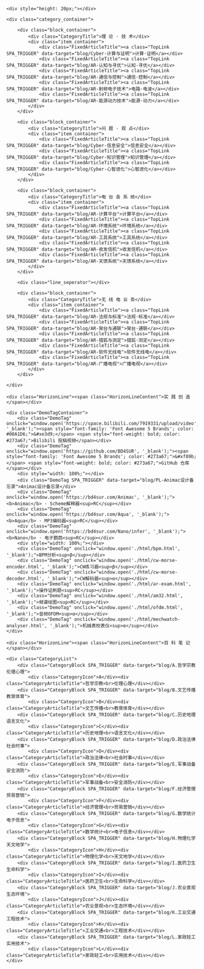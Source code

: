 <style>
#TabSwitchContainer {
    margin: 20px;
}
.TAB_SWITCH {
    margin: 2px;
    padding: 0 10px;
    border: none;
    background-color: #e8f6ff;
    color: #1ea0f0;
    border-radius: 5px;
    height: 30px;
    line-height: 30px;
    font-size: 12px;
    cursor: pointer;
}
.TAB_SWITCH:hover {
    font-weight: bold;
}
.TabSwitchSelected {
    background-color: #1ea0f0;
    color: #fff;
}
.TabSwitchDefault {
    background-color: #f0f0f0;
    color: #666;
}


.TopLink {
    color: #4c566d !important;
    border-bottom: 1px solid #bbc0cc !important;
    font-size: 13px;
    letter-spacing: 0.5px;
    line-height: normal;
    cursor: pointer;
}
.TopLink:hover {
    color: #15e !important;
    text-decoration: none;
    border-bottom: 1px solid #15e !important;
}

.TopArticleTable td {
    text-align: center;
    padding: 8px 0;
}

.CategoryArticleTitle {
    color: #b2bbc3;
    font-size: 10px;
    line-height: 13px;
    cursor: pointer;
    /* height: 26px; */
    margin-top: 1px;
    letter-spacing: 1px;
    transform: scale(0.8);
}
.CategoryList {
    display: flex;
    flex-wrap: wrap;
    justify-content: center;
    margin: 0 auto;
}
.CategoryBlock {
    display: flex;
    margin: 8px;
    border-radius: 10px;
    justify-content: center;
    align-items: center;
    flex-direction: column;
}
.CategoryIcon {
    display: inline-block;
    width: 30px; height:30px;
    line-height: 30px;
    background: linear-gradient(0deg, #aab6c7, #e6edf5);
    color: #fff;
    text-align: center;
    font-size: 14px;
    font-weight: bold;
    text-shadow: 1px 1px 2px #929aac;
    border-radius: 12px;
    cursor: pointer;
}

.Horizon {
    line-height: 16px;
    margin: 20px auto;
    text-align: center;
    cursor: pointer;
    width: fit-content;
}
.Horizon::after {
    display: block;
    content: "";
    height: 10px;
    background: linear-gradient(180deg, #fff, #f0f1f2);
    margin-top: -6px;
}
.HorizonContent {
    font-size: 16px;
    padding: 0 10px;
    color: #456;
    font-weight: bold;
}


.TopArticleFlex {
    display: flex; flex-wrap: wrap; justify-content: center; align-items: baseline;
    margin: 0px auto;
}



@media(min-width:651px){ /*Desktop*/
    .CategoryTitle {
        width: 100%;
        background: linear-gradient(180deg, #1155ee10, #fff);
        font-size: 13px;
        color: #15e;
        line-height: 1.5;
        padding: 10px 0;
        margin: 0 auto;
        border-radius: 3px;
    }
    .category_container {
        display: flex;
        flex-wrap: wrap;
        justify-content: center;
    }
    .block_container {
        display: flex;
        width: 120px;
        margin: 0 5px 15px 0;
        flex-wrap: wrap;
        flex-direction: column;
        align-items: center;
    }
    .item_container {
        display: flex;
        flex-wrap: wrap;
        flex-direction: column;
        align-items: center;
    }
    .FixedArticleTitle {
        margin: 3px auto;
    }
    .FixedArticleTitle2 {
        margin: 5px 10px;
    }
    .line_seperator {
        display: none;
    }
}
@media(max-width:650px) { /* Mobile */
    .CategoryTitle {
        font-size: 13px;
        color: #15e;
        line-height: 1.5;
        padding: 10px 0;
        margin: 0 auto;
        border-radius: 3px;
    }
    .category_container {
        display: flex;
        flex-wrap: nowrap;
        justify-content: flex-start;
        flex-direction: column;
        align-items: center;
    }
    .block_container {
        display: flex;
        margin: 0 5px 15px 0;
        flex-wrap: wrap;
        flex-direction: column;
        align-items: center;
    }
    .item_container {
        display: flex;
        flex-wrap: wrap;
        flex-direction: row;
        align-items: center;
        justify-content: center;
    }
    .FixedArticleTitle {
        margin: 5px 10px;
    }
    .FixedArticleTitle2 {
        margin: 5px 10px;
    }
    .line_seperator {
        width: 100%;
    }
}


.DemoTagContainer {
    display: flex;
    flex-wrap: wrap;
    flex-direction: row;
    align-items: center;
    justify-content: center;
    margin: 0px 0 24px 0;
}
.DemoTag {
    border-radius: 5px;
    background: linear-gradient(0deg, #f2f4f7, #ffffff);
    color: #656e83;
    margin: 5px;
    padding: 6px 10px;
    font-size: 13px;
    line-height: 1.5;
    letter-spacing: 0.5px;
    cursor: pointer;
}
.DemoTag:hover {
    background: linear-gradient(0deg, #e3e5e9, #ffffff);
}





.HorizonLine {
    line-height: 16px;
    margin: 20px auto 24px auto;
    text-align: center;
    cursor: pointer;
}

.HorizonLineContent {
    font-size: 13px;
    padding: 0 10px;
    color: #003cc3;
    background-color: #fff;
    /* font-weight: bold; */
}

.HorizonLine::after {
    display: block;
    content: "";
    height: 2px;
    background: linear-gradient(90deg, #fff, #e7e9ee, #fff);
    margin-top: -8px;
}

</style>


<div class="SectionBody">

    <div style="height: 20px;"></div>

    <div class="category_container">

        <div class="block_container">
            <div class="CategoryTitle">理 论 · 技 术</div>
            <div class="item_container">
                <div class="FixedArticleTitle"><a class="TopLink SPA_TRIGGER" data-target="blog/Cyber-计算与证明">计算·证明</a></div>
                <div class="FixedArticleTitle"><a class="TopLink SPA_TRIGGER" data-target="blog/AR-认知与寻优">认知·寻优</a></div>
                <div class="FixedArticleTitle"><a class="TopLink SPA_TRIGGER" data-target="blog/AR-通信与控制">通信·控制</a></div>
                <div class="FixedArticleTitle"><a class="TopLink SPA_TRIGGER" data-target="blog/AR-射频电子技术">电路·电波</a></div>
                <div class="FixedArticleTitle"><a class="TopLink SPA_TRIGGER" data-target="blog/AR-能源动力技术">能源·动力</a></div>
            </div>
        </div>

        <div class="block_container">
            <div class="CategoryTitle">问 题 · 观 点</div>
            <div class="item_container">
                <div class="FixedArticleTitle"><a class="TopLink SPA_TRIGGER" data-target="blog/Cyber-信息安全">信息安全</a></div>
                <div class="FixedArticleTitle"><a class="TopLink SPA_TRIGGER" data-target="blog/Cyber-知识管理">知识管理</a></div>
                <div class="FixedArticleTitle"><a class="TopLink SPA_TRIGGER" data-target="blog/Cyber-心智进化">心智进化</a></div>
            </div>
        </div>

        <div class="block_container">
            <div class="CategoryTitle">电 台 各 系 统</div>
            <div class="item_container">
                <div class="FixedArticleTitle"><a class="TopLink SPA_TRIGGER" data-target="blog/AR-计算平台">计算平台</a></div>
                <div class="FixedArticleTitle"><a class="TopLink SPA_TRIGGER" data-target="blog/AR-环境系统">环境系统</a></div>
                <div class="FixedArticleTitle"><a class="TopLink SPA_TRIGGER" data-target="blog/AR-工具系统">工具系统</a></div>
                <div class="FixedArticleTitle"><a class="TopLink SPA_TRIGGER" data-target="blog/AR-收发信机">收发信机</a></div>
                <div class="FixedArticleTitle"><a class="TopLink SPA_TRIGGER" data-target="blog/AR-天馈系统">天馈系统</a></div>
            </div>
        </div>

        <div class="line_seperator"></div>

        <div class="block_container">
            <div class="CategoryTitle">无 线 电 业 务</div>
            <div class="item_container">
                <div class="FixedArticleTitle"><a class="TopLink SPA_TRIGGER" data-target="blog/AR-法规与标准">法规·标准</a></div>
                <div class="FixedArticleTitle"><a class="TopLink SPA_TRIGGER" data-target="blog/AR-架台与通联">架台·通联</a></div>
                <div class="FixedArticleTitle"><a class="TopLink SPA_TRIGGER" data-target="blog/AR-猎狐与测定">猎狐·测定</a></div>
                <div class="FixedArticleTitle"><a class="TopLink SPA_TRIGGER" data-target="blog/AR-软件无线电">软件无线电</a></div>
                <div class="FixedArticleTitle"><a class="TopLink SPA_TRIGGER" data-target="blog/AR-广播电视">广播电视</a></div>
            </div>
        </div>

    </div>

    <div class="HorizonLine"><span class="HorizonLineContent">实 践 创 造</span></div>

    <div class="DemoTagContainer">
        <div class="DemoTag" onclick="window.open('https://space.bilibili.com/7919331/upload/video', '_blank');"><span style="font-family: 'Font Awesome 5 Brands'; color: #00A1D6;">&#xe3d9;</span> <span style="font-weight: bold; color: #273a67;">Bilibili 投稿视频</span></div>
        <div class="DemoTag" onclick="window.open('https://github.com/BD4SUR', '_blank');"><span style="font-family: 'Font Awesome 5 Brands'; color: #273a67;">&#xf09b;</span> <span style="font-weight: bold; color: #273a67;">GitHub 仓库</span></div>
        <div style="width: 100%;"></div>
        <div class="DemoTag SPA_TRIGGER" data-target="blog/PL-Animac设计备忘录">Animac设计备忘录</div>
        <div class="DemoTag" onclick="window.open('https://bd4sur.com/Animac', '_blank');"><b>Animac</b> · Scheme解释器<sup>RC</sup></div>
        <div class="DemoTag" onclick="window.open('https://bd4sur.com/Aqua', '_blank');"><b>Aqua</b> · MP3编码器<sup>RC</sup></div>
        <div class="DemoTag" onclick="window.open('https://bd4sur.com/Nano/infer', '_blank');"><b>Nano</b> · 电子鹦鹉<sup>RC</sup></div>
        <div style="width: 100%;"></div>
        <div class="DemoTag" onclick="window.open('./html/bpm.html', '_blank');">BPM分析<sup>β</sup></div>
        <div class="DemoTag" onclick="window.open('./html/cw-morse-encoder.html', '_blank');">CW练习器<sup>β</sup></div>
        <div class="DemoTag" onclick="window.open('./html/cw-morse-decoder.html', '_blank');">CW解码器<sup>α</sup></div>
        <div class="DemoTag" onclick="window.open('./html/ar-exam.html', '_blank');">操作证刷题<sup>RC</sup></div>
        <div class="DemoTag" onclick="window.open('./html/am32.html', '_blank');">频谱绘图<sup>RC</sup></div>
        <div class="DemoTag" onclick="window.open('./html/ofdm.html', '_blank');">音频OFDM<sup>α</sup></div>
        <div class="DemoTag" onclick="window.open('./html/mechwatch-analyser.html', '_blank');">机械表校表仪<sup>α</sup></div>
    </div>

    <div class="HorizonLine"><span class="HorizonLineContent">百 科 笔 记</span></div>

    <div class="CategoryList">
        <div class="CategoryBlock SPA_TRIGGER" data-target="blog/A.哲学宗教伦理心理">
            <div class="CategoryIcon">A</div><div class="CategoryArticleTitle">哲学宗教<br>伦理心理</div></div>
        <div class="CategoryBlock SPA_TRIGGER" data-target="blog/B.文艺传播教育体育">
            <div class="CategoryIcon">B</div><div class="CategoryArticleTitle">文艺传播<br>教育体育</div></div>
        <div class="CategoryBlock SPA_TRIGGER" data-target="blog/C.历史地理语言文化">
            <div class="CategoryIcon">C</div><div class="CategoryArticleTitle">历史地理<br>语言文化</div></div>
        <div class="CategoryBlock SPA_TRIGGER" data-target="blog/D.政治法律社会时事">
            <div class="CategoryIcon">D</div><div class="CategoryArticleTitle">政治法律<br>社会时事</div></div>
        <div class="CategoryBlock SPA_TRIGGER" data-target="blog/E.军事战备安全消防">
            <div class="CategoryIcon">E</div><div class="CategoryArticleTitle">军事战备<br>安全消防</div></div>
        <div class="CategoryBlock SPA_TRIGGER" data-target="blog/F.经济管理贸易营销">
            <div class="CategoryIcon">F</div><div class="CategoryArticleTitle">经济管理<br>贸易营销</div></div>
        <div class="CategoryBlock SPA_TRIGGER" data-target="blog/G.数学统计电子信息">
            <div class="CategoryIcon">G</div><div class="CategoryArticleTitle">数学统计<br>电子信息</div></div>
        <div class="CategoryBlock SPA_TRIGGER" data-target="blog/H.物理化学天文地学">
            <div class="CategoryIcon">H</div><div class="CategoryArticleTitle">物理化学<br>天文地学</div></div>
        <div class="CategoryBlock SPA_TRIGGER" data-target="blog/I.医药卫生生命科学">
            <div class="CategoryIcon">I</div><div class="CategoryArticleTitle">医药卫生<br>生命科学</div></div>
        <div class="CategoryBlock SPA_TRIGGER" data-target="blog/J.农业景观生态环境">
            <div class="CategoryIcon">J</div><div class="CategoryArticleTitle">农业景观<br>生态环境</div></div>
        <div class="CategoryBlock SPA_TRIGGER" data-target="blog/K.工业交通工程技术">
            <div class="CategoryIcon">K</div><div class="CategoryArticleTitle">工业交通<br>工程技术</div></div>
        <div class="CategoryBlock SPA_TRIGGER" data-target="blog/L.家政轻工实用技术">
            <div class="CategoryIcon">L</div><div class="CategoryArticleTitle">家政轻工<br>实用技术</div></div>
    </div>

</div>

<!-- NOTE 目前暂时不需要动态的文章列表。如需重新启用，需要解除`SPA_Render()`过程中`LoadList("blog")`函数调用。 -->
<!--
<div class="Horizon"><span class="HorizonContent" style="font-weight: normal;">其 他 文 章</span></div>
<div id="TabSwitchContainer" style="text-align: center;"></div>
<table class="ArticleListContainer" id="ArticleListContainer"></table>
-->
